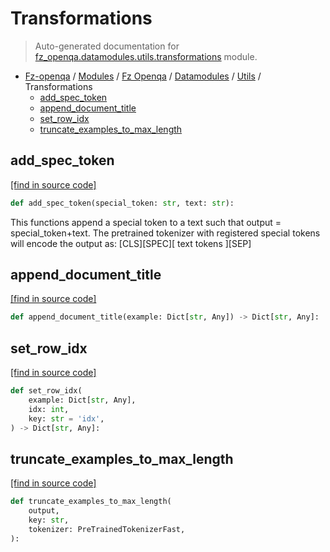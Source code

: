 # Transformations

> Auto-generated documentation for [fz_openqa.datamodules.utils.transformations](blob/master/fz_openqa/datamodules/utils/transformations.py) module.

- [Fz-openqa](../../../README.md#fz-openqa-index) / [Modules](../../../MODULES.md#fz-openqa-modules) / [Fz Openqa](../../index.md#fz-openqa) / [Datamodules](../index.md#datamodules) / [Utils](index.md#utils) / Transformations
    - [add_spec_token](#add_spec_token)
    - [append_document_title](#append_document_title)
    - [set_row_idx](#set_row_idx)
    - [truncate_examples_to_max_length](#truncate_examples_to_max_length)

## add_spec_token

[[find in source code]](blob/master/fz_openqa/datamodules/utils/transformations.py#L12)

```python
def add_spec_token(special_token: str, text: str):
```

This functions append a special token to a text such that output = special_token+text.
The pretrained tokenizer with registered special tokens will encode the output as:
[CLS][SPEC][ text tokens ][SEP]

## append_document_title

[[find in source code]](blob/master/fz_openqa/datamodules/utils/transformations.py#L29)

```python
def append_document_title(example: Dict[str, Any]) -> Dict[str, Any]:
```

## set_row_idx

[[find in source code]](blob/master/fz_openqa/datamodules/utils/transformations.py#L25)

```python
def set_row_idx(
    example: Dict[str, Any],
    idx: int,
    key: str = 'idx',
) -> Dict[str, Any]:
```

## truncate_examples_to_max_length

[[find in source code]](blob/master/fz_openqa/datamodules/utils/transformations.py#L34)

```python
def truncate_examples_to_max_length(
    output,
    key: str,
    tokenizer: PreTrainedTokenizerFast,
):
```
